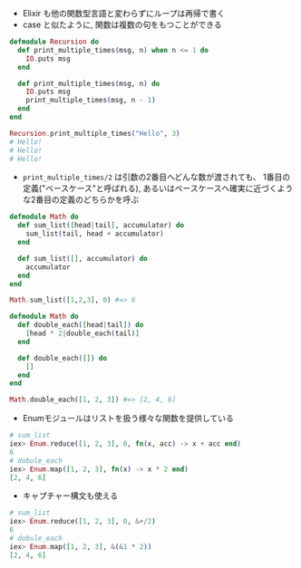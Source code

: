 - Elixir も他の関数型言語と変わらずにループは再帰で書く
- case と似たように, 関数は複数の句をもつことができる

``` elixir
defmodule Recursion do
  def print_multiple_times(msg, n) when n <= 1 do
    IO.puts msg
  end

  def print_multiple_times(msg, n) do
    IO.puts msg
    print_multiple_times(msg, n - 1)
  end
end

Recursion.print_multiple_times("Hello", 3)
# Hello!
# Hello!
# Hello!
```

- ``print_multiple_times/2`` は引数の2番目へどんな数が渡されても、 1番目の定義("ベースケース"と呼ばれる), あるいはベースケースへ確実に近づくような2番目の定義のどちらかを呼ぶ

``` elixir
defmodule Math do
  def sum_list([head|tail], accumulator) do
    sum_list(tail, head + accumulator)
  end

  def sum_list([], accumulator) do
    accumulator
  end
end

Math.sum_list([1,2,3], 0) #=> 6
```

``` elixir
defmodule Math do
  def double_each([head|tail]) do
    [head * 2|double_each(tail)]
  end

  def double_each([]) do 
    []
  end
end

Math.double_each([1, 2, 3]) #=> [2, 4, 6]
```

- Enumモジュールはリストを扱う様々な関数を提供している

``` elixir
# sum_list
iex> Enum.reduce([1, 2, 3], 0, fn(x, acc) -> x + acc end)
6
# dobule_each
iex> Enum.map([1, 2, 3], fn(x) -> x * 2 end)
[2, 4, 6]
```

- キャプチャー構文も使える

``` elixir
# sum_list
iex> Enum.reduce([1, 2, 3], 0, &+/2)
6
# dobule_each
iex> Enum.map([1, 2, 3], &(&1 * 2))
[2, 4, 6]
```
